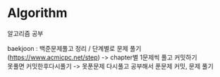 # Algorithm
알고리즘 공부 <br>

baekjoon : 백준문제풀고 정리 / 단계별로 문제 풀기 (https://www.acmicpc.net/step) -> chapter별 1문제씩 풀고 커밋하기 <br>
못풀면 커밋한후다시풀기 -> 못푼문제 다시풀고 공부해서 푼문제 커밋, 문제 풀기 


